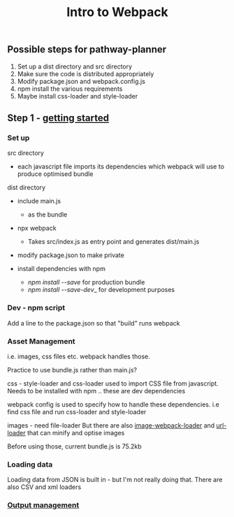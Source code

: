 ﻿---
backlinks:
- title: Roadmaps for web development
  url: /memex/sense/Web-development/roadmaps.html
title: Intro to Webpack
---
## Possible steps for pathway-planner

1. Set up a dist directory and src directory
2. Make sure the code is distributed appropriately
3. Modify package.json and webpack.config.js
4. npm install the various requirements
5. Maybe install css-loader and style-loader

## Step 1 - [getting started](https://webpack.js.org/guides/getting-started/)

### Set up

src directory

- each javascript file imports its dependencies which webpack will use to produce optimised bundle

dist directory
- include main.js 
    - as the bundle

- npx webpack
  - Takes src/index.js as entry point and generates dist/main.js

- modify package.json to make private
- install dependencies with npm
    - _npm install --save_ for production bundle
    - _npm install --save-dev__ for development purposes

### Dev - npm script

Add a line to the package.json so that "build" runs webpack

### Asset Management

i.e. images, css files etc.  webpack handles those.  

Practice to use bundle.js rather than main.js?

css - style-loader and css-loader used to import CSS file from javascript.  Needs to be installed with npm .. these are dev dependencies

webpack config is used to specify how to handle these dependencies. i.e find css file and run css-loader and style-loader

images - need file-loader
But there are also [image-webpack-loader](https://github.com/tcoopman/image-webpack-loader) and [url-loader](https://webpack.js.org/loaders/url-loader/) that can minify and optise images

Before using those, current bundle.js is 75.2kb

### Loading data

Loading data from JSON is built in - but I'm not really doing that.  There are also CSV and xml loaders

### [Output management](https://webpack.js.org/guides/output-management/)